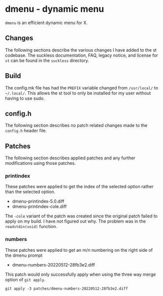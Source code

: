 # dmenu - dynamic menu

`dmenu` is an efficient dynamic menu for X.

## Changes

The following sections describe the various changes I have added to the st
codebase. The suckless documentation, FAQ, legacy notice, and license for `st`
can be found in the `suckless` directory.

## Build

The config.mk file has had the `PREFIX` variable changed from `/usr/local/` to
`~/.local/`. This allows the st tool to only be installed for my user without 
having to use sudo.

## config.h

The following section describes no patch related changes made to the `config.h`
header file.

## Patches

The following section describes applied patches and any further modifications
using those patches.

### printindex

These patches were applied to get the index of the selected option rather than
the selected option.

- dmenu-printindex-5.0.diff
- dmenu-printindex-cole.diff

The `-cole` variant of the patch was created since the original patch failed to
apply on my build. I have not figured out why. The problem was in the 
`readstdin(void)` function.

### numbers

These patches were applied to get an m/n numbering on the right side of the 
dmenu prompt

- dmenu-numbers-20220512-28fb3e2.diff

This patch would only successfully apply when using the three way merge option
of `git apply`.

```
git apply -3 patches/dmenu-numbers-20220512-28fb3e2.diff
```
